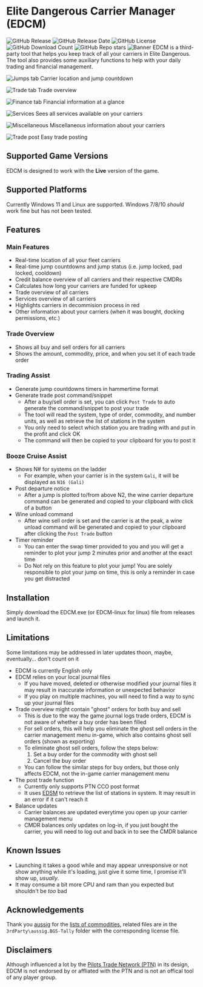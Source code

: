 # Elite Dangerous Carrier Manager (EDCM)
![GitHub Release](https://img.shields.io/github/v/release/skywalker-elite/Elite-Dangerous-Carrier-Manager) ![GitHub Release Date](https://img.shields.io/github/release-date/skywalker-elite/Elite-Dangerous-Carrier-Manager) ![GitHub License](https://img.shields.io/github/license/skywalker-elite/Elite-Dangerous-Carrier-Manager) ![GitHub Download Count](https://img.shields.io/github/downloads/skywalker-elite/Elite-Dangerous-Carrier-Manager/total) ![GitHub Repo stars](https://img.shields.io/github/stars/skywalker-elite/Elite-Dangerous-Carrier-Manager)
![Banner](images_readme/EDCM_Banner.png)
EDCM is a third-party tool that helps you keep track of all your carriers in Elite Dangerous. The tool also provides some auxiliary functions to help with your daily trading and financial management.


![Jumps tab](images_readme/ss_jump.png)
Carrier location and jump countdown

![Trade tab](images_readme/ss_trade.png)
Trade overview

![Finance tab](images_readme/ss_finance.png)
Financial information at a glance

![Services](images_readme/ss_services.png)
Sees all services available on your carriers

![Miscellaneous](images_readme/ss_miscellaneous.png)
Miscellaneous information about your carriers

![Trade post](images_readme/ss_trade_post.png)
Easy trade posting

## Supported Game Versions
EDCM is designed to work with the **Live** version of the game. 
## Supported Platforms
Currently Windows 11 and Linux are supported. Windows 7/8/10 *should* work fine but has not been tested. 
## Features
### Main Features
- Real-time location of all your fleet carriers
- Real-time jump countdowns and jump status (i.e. jump locked, pad locked, cooldown)
- Credit balance overview of all carriers and their respective CMDRs
- Calculates how long your carriers are funded for upkeep
- Trade overview of all carriers
- Services overview of all carriers
- Highlights carriers in decommision process in red
- Other information about your carriers (when it was bought, docking permissions, etc.)
### Trade Overview
- Shows all buy and sell orders for all carriers
- Shows the amount, commodity, price, and when you set it of each trade order
### Trading Assist
- Generate jump countdowns timers in hammertime format
- Generate trade post command/snippet
  - After a buy/sell order is set, you can click `Post Trade` to auto generate the command/snippet to post your trade
  - The tool will read the system, type of order, commodity, and number units, as well as retrieve the list of stations in the system
  - You only need to select which station you are trading with and put in the profit and click OK
  - The command will then be copied to your clipboard for you to post it
### Booze Cruise Assist
- Shows N# for systems on the ladder
  - For example, when your carrier is in the system `Gali`, it will be displayed as `N16 (Gali)`
- Post departure notice
  - After a jump is plotted to/from above N2, the wine carrier departure command can be generated and copied to your clipboard with click of a button
- Wine unload command
  - After wine sell order is set and the carrier is at the peak, a wine unload command will be generated and copied to your clipboard after clicking the `Post Trade` button
- Timer reminder
  - You can enter the swap timer provided to you and you will get a reminder to plot your jump 2 minutes prior and another at the exact time
  - Do Not rely on this feature to plot your jump! You are solely responsible to plot your jump on time, this is only a reminder in case you get distracted
## Installation
Simply download the EDCM.exe (or EDCM-linux for linux) file from releases and launch it. 
## Limitations
Some limitations may be addressed in later updates thoon, maybe, eventually... don't count on it
- EDCM is currently English only
- EDCM relies on your local journal files
  - If you have moved, deleted or otherwise modified your journal files it may result in inaccurate information or unexpected behavior
  - If you play on multiple machines, you will need to find a way to sync up your journal files
- Trade overview might contain "ghost" orders for both buy and sell
  - This is due to the way the game journal logs trade orders, EDCM is not aware of whether a buy order has been filled
  - For sell orders, this will help you eliminate the ghost sell orders in the carrier management menu in-game, which also contains ghost sell orders (shown as exporting)
  - To eliminate ghost sell orders, follow the steps below:
    1. Set a buy order for the commodity with ghost sell
    2. Cancel the buy order
  - You can follow the similar steps for buy orders, but those only affects EDCM, not the in-game carrier management menu
- The post trade function
  - Currently only supports PTN CCO post format
  - It uses <a href=https://www.edsm.net>EDSM</a> to retrieve the list of stations in system. It may result in an error if it can't reach it
- Balance updates
  - Carrier balances are updated everytime you open up your carrier management menu
  - CMDR balances only updates on log-in, if you just bought the carrier, you will need to log out and back in to see the CMDR balance
## Known Issues
- Launching it takes a good while and may appear unresponsive or not show anything while it's loading, just give it some time, I promise it'll show up, *usually*. 
- It may consume a bit more CPU and ram than you expected but shouldn't be *too* bad
## Acknowledgements
Thank you <a href=https://github.com/aussig>aussig</a> for the <a href=https://github.com/aussig/BGS-Tally/tree/develop/data>lists of commodities</a>, related files are in the `3rdParty\aussig.BGS-Tally` folder with the corresponding license file. 
## Disclaimers
Although influenced a lot by the <a href=https://pilotstradenetwork.com>Pilots Trade Network (PTN)</a> in its design, EDCM is not endorsed by or affliated with the PTN and is not an offical tool of any player group. 